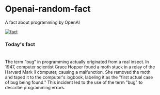 
# Openai-random-fact
 A fact about programming by OpenAI

[![fact](https://github.com/MarioVidoni/openai-daily-fact/actions/workflows/main.yml/badge.svg)](https://github.com/MarioVidoni/openai-daily-fact/actions/workflows/main.yml)

### Today's fact
# 
The term "bug" in programming actually originated from a real insect. In 1947, computer scientist Grace Hopper found a moth stuck in a relay of the Harvard Mark II computer, causing a malfunction. She removed the moth and taped it to the computer's logbook, labeling it as the "first actual case of bug being found." This incident led to the use of the term "bug" to describe programming errors.